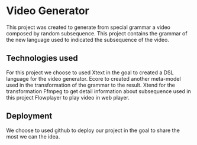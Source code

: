 # Video Generator

This project was created to generate from special grammar a video composed by random subsequence.
This project contains the grammar of the new language used to indicated the subsequence of the video.


## Technologies used

 For this project we choose to used Xtext in the goal to created a DSL language for the video generator.
 Ecore to created another meta-model used in the transformation of the grammar to the result.
 Xtend for the transformation
 Ffmpeg to get detail information about subsequence used in this project
 Flowplayer to play video in web player.
 
## Deployment

We choose to used github to deploy our project in the goal to share the most we can the idea.
